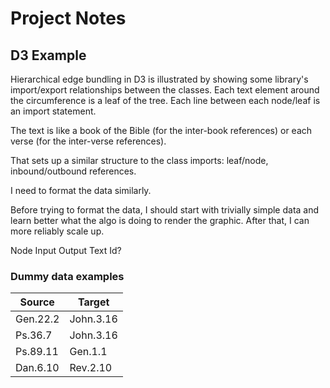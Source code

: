 # Project Notes

## D3 Example

Hierarchical edge bundling in D3 is illustrated by showing some library's import/export relationships between the classes. Each text element around the circumference is a leaf of the tree. Each line between each node/leaf is an import statement.

The text is like a book of the Bible (for the inter-book references) or each verse (for the inter-verse references).

That sets up a similar structure to the class imports: leaf/node, inbound/outbound references.

I need to format the data similarly.

Before trying to format the data, I should start with trivially simple data and learn better what the algo is doing to render the graphic. After that, I can more reliably scale up.

Node
    Input
    Output
    Text
    Id?

### Dummy data examples

| Source   | Target    |
| -------- | --------- |
| Gen.22.2 | John.3.16 |
| Ps.36.7  | John.3.16 |
| Ps.89.11 | Gen.1.1   |
| Dan.6.10 | Rev.2.10  |

